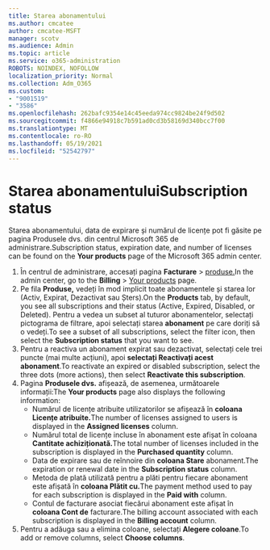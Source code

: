 ```yaml
---
title: Starea abonamentului
ms.author: cmcatee
author: cmcatee-MSFT
manager: scotv
ms.audience: Admin
ms.topic: article
ms.service: o365-administration
ROBOTS: NOINDEX, NOFOLLOW
localization_priority: Normal
ms.collection: Adm_O365
ms.custom:
- "9001519"
- "3586"
ms.openlocfilehash: 262bafc9354e14c45eeda974cc9824be24f9d502
ms.sourcegitcommit: f4866e94918c7b591ad0cd3b58169d340bcc7f00
ms.translationtype: MT
ms.contentlocale: ro-RO
ms.lasthandoff: 05/19/2021
ms.locfileid: "52542797"
---
```

# <a name="subscription-status"></a><span data-ttu-id="0b673-102">Starea abonamentului</span><span class="sxs-lookup"><span data-stu-id="0b673-102">Subscription status</span></span>

<span data-ttu-id="0b673-103">Starea abonamentului, data de expirare și numărul  de licențe pot fi găsite pe pagina Produsele dvs. din centrul Microsoft 365 de administrare.</span><span class="sxs-lookup"><span data-stu-id="0b673-103">Subscription status, expiration date, and number of licenses can be found on the **Your products** page of the Microsoft 365 admin center.</span></span>

1. <span data-ttu-id="0b673-104">În centrul de administrare, accesați pagina **Facturare**  >  [produse.](https://go.microsoft.com/fwlink/p/?linkid=842054)</span><span class="sxs-lookup"><span data-stu-id="0b673-104">In the admin center, go to the **Billing** > [Your products](https://go.microsoft.com/fwlink/p/?linkid=842054) page.</span></span>
2. <span data-ttu-id="0b673-105">Pe fila **Produse,** vedeți în mod implicit toate abonamentele și starea lor (Activ, Expirat, Dezactivat sau Șters).</span><span class="sxs-lookup"><span data-stu-id="0b673-105">On the **Products** tab, by default, you see all subscriptions and their status (Active, Expired, Disabled, or Deleted).</span></span> <span data-ttu-id="0b673-106">Pentru a vedea un subset al tuturor abonamentelor, selectați pictograma de filtrare, apoi selectați starea **abonament** pe care doriți să o vedeți.</span><span class="sxs-lookup"><span data-stu-id="0b673-106">To see a subset of all subscriptions, select the filter icon, then select the **Subscription status** that you want to see.</span></span>
3. <span data-ttu-id="0b673-107">Pentru a reactiva un abonament expirat sau dezactivat, selectați cele trei puncte (mai multe acțiuni), apoi **selectați Reactivați acest abonament**.</span><span class="sxs-lookup"><span data-stu-id="0b673-107">To reactivate an expired or disabled subscription, select the three dots (more actions), then select **Reactivate this subscription**.</span></span>
4. <span data-ttu-id="0b673-108">Pagina **Produsele dvs.** afișează, de asemenea, următoarele informații:</span><span class="sxs-lookup"><span data-stu-id="0b673-108">The **Your products** page also displays the following information:</span></span>
    - <span data-ttu-id="0b673-109">Numărul de licențe atribuite utilizatorilor se afișează în **coloana Licențe atribuite.**</span><span class="sxs-lookup"><span data-stu-id="0b673-109">The number of licenses assigned to users is displayed in the **Assigned licenses** column.</span></span>
    - <span data-ttu-id="0b673-110">Numărul total de licențe incluse în abonament este afișat în coloana **Cantitate achiziționată.**</span><span class="sxs-lookup"><span data-stu-id="0b673-110">The total number of licenses included in the subscription is displayed in the **Purchased quantity** column.</span></span>
    - <span data-ttu-id="0b673-111">Data de expirare sau de reînnoire din **coloana Stare** abonament.</span><span class="sxs-lookup"><span data-stu-id="0b673-111">The expiration or renewal date in the **Subscription status** column.</span></span>
    - <span data-ttu-id="0b673-112">Metoda de plată utilizată pentru a plăti pentru fiecare abonament este afișată în **coloana Plătit cu.**</span><span class="sxs-lookup"><span data-stu-id="0b673-112">The payment method used to pay for each subscription is displayed in the **Paid with** column.</span></span>
    - <span data-ttu-id="0b673-113">Contul de facturare asociat fiecărui abonament este afișat în **coloana Cont de** facturare.</span><span class="sxs-lookup"><span data-stu-id="0b673-113">The billing account associated with each subscription is displayed in the **Billing account** column.</span></span>
5. <span data-ttu-id="0b673-114">Pentru a adăuga sau a elimina coloane, selectați **Alegere coloane**.</span><span class="sxs-lookup"><span data-stu-id="0b673-114">To add or remove columns, select **Choose columns**.</span></span>